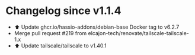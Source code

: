 # Changelog since v1.1.4
- ⬆️ Update ghcr.io/hassio-addons/debian-base Docker tag to v6.2.7 
- Merge pull request #219 from elcajon-tech/renovate/tailscale-tailscale-1.x 
- ⬆️ Update tailscale/tailscale to v1.40.1 
